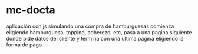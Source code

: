 # mc-docta
aplicación con js simulando una compra de hamburguesas
comienza eligiendo hamburguesa, topping, adherezo, etc, pasa a una pagina siguiente donde pide datos del cliente y termina con una ultima página eligiendo la forma de pago
